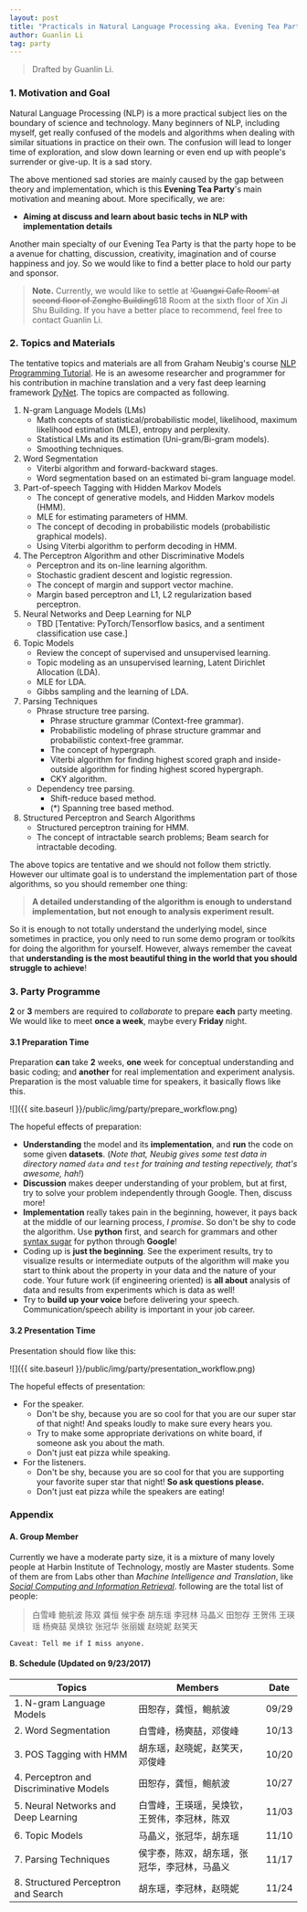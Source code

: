 ```yaml
---
layout: post
title: "Practicals in Natural Language Processing aka. Evening Tea Party"
author: Guanlin Li
tag: party
---
```


>  Drafted by Guanlin Li. 

### 1. Motivation and Goal

Natural Language Processing (NLP) is a more practical subject lies on the boundary of science and technology. Many beginners of NLP, including myself, get really confused of the models and algorithms when dealing with similar situations in practice on their own. The confusion will lead to longer time of exploration, and slow down learning or even end up with people's surrender or give-up. It is a sad story. 

The above mentioned sad stories are mainly caused by the gap between theory and implementation, which is this **Evening Tea Party**'s main motivation and meaning about. More specifically, we are: 

- **Aiming at discuss and learn about basic techs in NLP with implementation details**

Another main specialty of our Evening Tea Party is that the party hope to be a avenue for chatting, discussion, creativity, imagination and of course happiness and joy. So we would like to find a better place to hold our party and sponsor. 

> **Note.** Currently, we would like to settle at <del> 'Guangxi Cafe Room' at second floor of Zonghe Building</del>618 Room at the sixth floor of Xin Ji Shu Building. If you have a better place to recommend, feel free to contact Guanlin Li.

### 2. Topics and Materials

The tentative topics and materials are all from Graham Neubig's course [NLP Programming Tutorial](https://github.com/neubig/nlptutorial). He is an awesome researcher and programmer for his contribution in machine translation and a very fast deep learning framework [DyNet](http://dynet.io/). The topics are compacted as following. 

1. N-gram Language Models (LMs)
   - Math concepts of statistical/probabilistic model, likelihood, maximum likelihood estimation (MLE), entropy and perplexity. 
   - Statistical LMs and its estimation (Uni-gram/Bi-gram models). 
   - Smoothing techniques. 
2. Word Segmentation
   - Viterbi algorithm and forward-backward stages. 
   - Word segmentation based on an estimated bi-gram language model. 
3. Part-of-speech Tagging with Hidden Markov Models
   - The concept of generative models, and Hidden Markov models (HMM). 
   - MLE for estimating parameters of HMM. 
   - The concept of decoding in probabilistic models (probabilistic graphical models). 
   - Using Viterbi algorithm to perform decoding in HMM. 
4. The Perceptron Algorithm and other Discriminative Models
   - Perceptron and its on-line learning algorithm. 
   - Stochastic gradient descent and logistic regression. 
   - The concept of margin and support vector machine. 
   - Margin based perceptron and L1, L2 regularization based perceptron. 
5. Neural Networks and Deep Learning for NLP
   - TBD [Tentative: PyTorch/Tensorflow basics, and a sentiment classification use case.]
6. Topic Models
   - Review the concept of supervised and unsupervised learning. 
   - Topic modeling as an unsupervised learning, Latent Dirichlet Allocation (LDA). 
   - MLE for LDA. 
   - Gibbs sampling and the learning of LDA. 
7. Parsing Techniques
   - Phrase structure tree parsing. 
     - Phrase structure grammar (Context-free grammar). 
     - Probabilistic modeling of phrase structure grammar and probabilistic context-free grammar. 
     - The concept of hypergraph. 
     - Viterbi algorithm for finding highest scored graph and inside-outside algorithm for finding highest scored hypergraph. 
     - CKY algorithm. 
   - Dependency tree parsing. 
     - Shift-reduce based method. 
     - (*) Spanning tree based method. 
8. Structured Perceptron and Search Algorithms
   - Structured perceptron training for HMM. 
   - The concept of intractable search problems; Beam search for intractable decoding. 

The above topics are tentative and we should not follow them strictly. However our ultimate goal is to understand the implementation part of those algorithms, so you should remember one thing: 

> **A detailed understanding of the algorithm is enough to understand implementation, but not enough to analysis experiment result.** 

So it is enough to not totally understand the underlying model, since sometimes in practice, you only need to run some demo program or toolkits for doing the algorithm for yourself. However, always remember the caveat that **understanding is the most beautiful thing in the world that you should struggle to achieve**! 

### 3. Party Programme

**2** or **3** members are required to *collaborate* to prepare **each** party meeting. We would like to meet **once a week**, maybe every **Friday** night. 

#### 3.1 Preparation Time

Preparation **can** take **2** weeks, **one** week for conceptual understanding and basic coding; and **another** for real implementation and experiment analysis. Preparation is the most valuable time for speakers, it basically flows like this. 

![]({{ site.baseurl }}/public/img/party/prepare_workflow.png)

The hopeful effects of preparation: 

- **Understanding** the model and its **implementation**, and **run** the code on some given **datasets**. (*Note that, Neubig gives some test data in directory named `data` and `test` for training and testing repectively, that's awesome, hah!*)
- **Discussion** makes deeper understanding of your problem, but at first, try to solve your problem independently through Google. Then, discuss more!
- **Implementation** really takes pain in the beginning, however, it pays back at the middle of our learning process, *I promise*. So don't be shy to code the algorithm. Use **python** first, and search for grammars and other [syntax sugar](https://zh.wikipedia.org/zh-hans/%E8%AF%AD%E6%B3%95%E7%B3%96) for python through **Google**! 
- Coding up is **just the beginning**. See the experiment results, try to visualize results or intermediate outputs of the algorithm will make you start to think about the property in your data and the nature of your code. Your future work (if engineering oriented) is **all about** analysis of data and results from experiments which is data as well! 
- Try to **build up your voice** before delivering your speech. Communication/speech ability is important in your job career. 

#### 3.2 Presentation Time

Presentation should flow like this: 

![]({{ site.baseurl }}/public/img/party/presentation_workflow.png)

The hopeful effects of presentation: 

- For the speaker. 
  - Don't be shy, because you are so cool for that you are our super star of that night! And speaks loudly to make sure every hears you. 
  - Try to make some appropriate derivations on white board, if someone ask you about the math. 
  - Don't just eat pizza while speaking. 
- For the listeners. 
  - Don't be shy, because you are so cool for that you are supporting your favorite super star that night! **So ask questions please.** 
  - Don't just eat pizza while the speakers are eating! 

### Appendix

#### A. Group Member

Currently we have a moderate party size, it is a mixture of many lovely people at Harbin Institute of Technology, mostly are Master students. Some of them are from Labs other than *Machine Intelligence and Translation*, like [*Social Computing and Information Retrieval*](http://ir.hit.edu.cn/). following are the total list of people: 

> 白雪峰 鲍航波 陈双 龚恒 候宇泰 胡东瑶 李冠林 马晶义 田恕存 王贺伟 王瑛瑶 杨奭喆 吴焕钦 张冠华 张丽媛 赵晓妮 赵笑天 

`Caveat: Tell me if I miss anyone.`

#### B. Schedule (Updated on 9/23/2017)

| Topics                                  | Members                | Date  |
| --------------------------------------- | ---------------------- | ----- |
| 1. N-gram Language Models               | 田恕存，龚恒，鲍航波             | 09/29 |
| 2. Word Segmentation                    | 白雪峰，杨奭喆，邓俊峰            | 10/13 |
| 3. POS Tagging with HMM                 | 胡东瑶，赵晓妮，赵笑天，邓俊峰        | 10/20 |
| 4. Perceptron and Discriminative Models | 田恕存，龚恒，鲍航波             | 10/27 |
| 5. Neural Networks and Deep Learning    | 白雪峰，王瑛瑶，吴焕钦，王贺伟，李冠林，陈双 | 11/03 |
| 6. Topic Models                         | 马晶义，张冠华，胡东瑶            | 11/10 |
| 7. Parsing Techniques                   | 侯宇泰，陈双，胡东瑶，张冠华，李冠林，马晶义 | 11/17 |
| 8. Structured Perceptron and Search     | 胡东瑶，李冠林，赵晓妮            | 11/24 |

